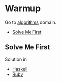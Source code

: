 # Warmup
Go to [algorithms](../../algorithms) domain.

- [Solve Me First](#solve-me-first)

## Solve Me First
Solution in
- [Haskell](solve-me-first/haskell)
- [Ruby](solve-me-first/ruby)